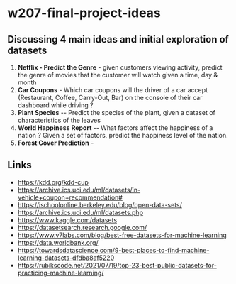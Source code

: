 # w207-final-project-ideas

## Discussing 4 main ideas and initial exploration of datasets

1. **Netflix - Predict the Genre** - given customers viewing activity, predict the genre of movies that the customer will watch given a time, day & month
2. **Car Coupons** - Which car coupons will the driver of a car accept (Restaurant, Coffee, Carry-Out, Bar) on the console of their car dashboard while driving ?
3. **Plant Species** -- Predict the species of the plant, given a dataset of characteristics of the leaves
4. **World Happiness Report** -- What factors affect the happiness of a nation ? Given a set of factors, predict the happiness level of the nation.
5. **Forest Cover Prediction** -   


## Links
* https://kdd.org/kdd-cup
* https://archive.ics.uci.edu/ml/datasets/in-vehicle+coupon+recommendation#
* https://ischoolonline.berkeley.edu/blog/open-data-sets/
* https://archive.ics.uci.edu/ml/datasets.php
* https://www.kaggle.com/datasets 
* https://datasetsearch.research.google.com/
* https://www.v7labs.com/blog/best-free-datasets-for-machine-learning 
* https://data.worldbank.org/
* https://towardsdatascience.com/9-best-places-to-find-machine-learning-datasets-dfdba8af5220
* https://rubikscode.net/2021/07/19/top-23-best-public-datasets-for-practicing-machine-learning/
